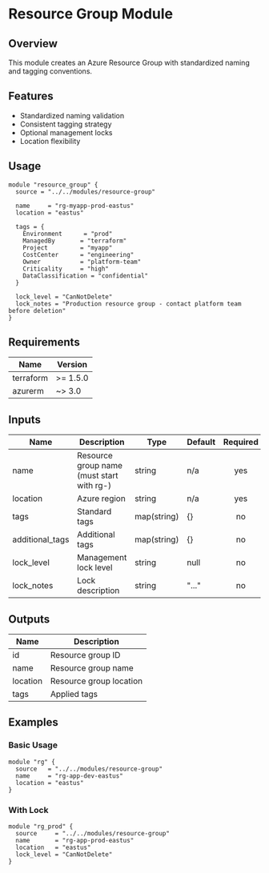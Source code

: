 # Resource Group Module

## Overview
This module creates an Azure Resource Group with standardized naming and tagging conventions.

## Features
- Standardized naming validation
- Consistent tagging strategy
- Optional management locks
- Location flexibility

## Usage

```hcl
module "resource_group" {
  source = "../../modules/resource-group"

  name     = "rg-myapp-prod-eastus"
  location = "eastus"
  
  tags = {
    Environment      = "prod"
    ManagedBy       = "terraform"
    Project         = "myapp"
    CostCenter      = "engineering"
    Owner           = "platform-team"
    Criticality     = "high"
    DataClassification = "confidential"
  }

  lock_level = "CanNotDelete"
  lock_notes = "Production resource group - contact platform team before deletion"
}
```

## Requirements

| Name | Version |
|------|---------|
| terraform | >= 1.5.0 |
| azurerm | ~> 3.0 |

## Inputs

| Name | Description | Type | Default | Required |
|------|-------------|------|---------|:--------:|
| name | Resource group name (must start with rg-) | string | n/a | yes |
| location | Azure region | string | n/a | yes |
| tags | Standard tags | map(string) | {} | no |
| additional_tags | Additional tags | map(string) | {} | no |
| lock_level | Management lock level | string | null | no |
| lock_notes | Lock description | string | "..." | no |

## Outputs

| Name | Description |
|------|-------------|
| id | Resource group ID |
| name | Resource group name |
| location | Resource group location |
| tags | Applied tags |

## Examples

### Basic Usage
```hcl
module "rg" {
  source   = "../../modules/resource-group"
  name     = "rg-app-dev-eastus"
  location = "eastus"
}
```

### With Lock
```hcl
module "rg_prod" {
  source     = "../../modules/resource-group"
  name       = "rg-app-prod-eastus"
  location   = "eastus"
  lock_level = "CanNotDelete"
}
```
